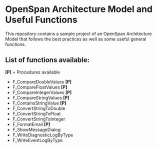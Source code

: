 # OpenSpan Architecture Model and Useful Functions

This repository contains a sample project of an OpenSpan Architecture Model that follows the best practices as well as some useful general functions.

## List of functions available:

**[P]** = Procedures available

- F_CompareDoubleValues **[P]**
- F_CompareFloatValues **[P]**
- F_CompareIntegerValues **[P]**
- F_CompareStringValues **[P]**
- F_ContainsStringValue **[P]**
- F_ConvertStringToDouble
- F_ConvertStringToFloat
- F_ConvertStringToInteger
- F_FormatEmail **[P]**
- F_ShowMessageDialog
- F_WriteDiagnosticLogByType
- F_WriteEventLogByType

